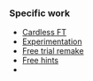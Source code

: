 ### Specific work
- [Cardless FT](Cardless%20FT.md)
- [Experimentation](Experimentation.md)
- [Free trial remake](Free%20trial%20remake.md)
- [Free hints](Promotion/Free%20hints.md)
- 